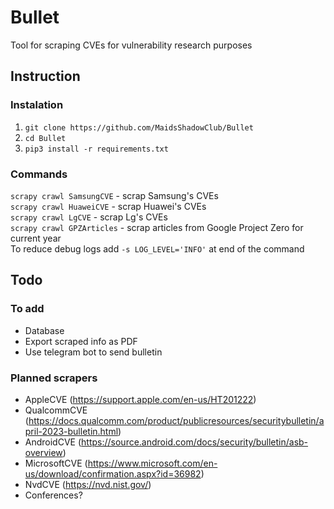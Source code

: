 # Bullet
Tool for scraping CVEs for vulnerability research purposes

## Instruction
### Instalation
1. `git clone https://github.com/MaidsShadowClub/Bullet`
2. `cd Bullet`
3. `pip3 install -r requirements.txt`

### Commands
`scrapy crawl SamsungCVE` - scrap Samsung's CVEs<br>
`scrapy crawl HuaweiCVE` - scrap Huawei's CVEs<br>
`scrapy crawl LgCVE` - scrap Lg's CVEs<br>
`scrapy crawl GPZArticles` - scrap articles from Google Project Zero for current year<br>
To reduce debug logs add `-s LOG_LEVEL='INFO'` at end of the command<br>

## Todo
### To add
- Database
- Export scraped info as PDF
- Use telegram bot to send bulletin

### Planned scrapers
- AppleCVE (https://support.apple.com/en-us/HT201222)
- QualcommCVE (https://docs.qualcomm.com/product/publicresources/securitybulletin/april-2023-bulletin.html)
- AndroidCVE (https://source.android.com/docs/security/bulletin/asb-overview)
- MicrosoftCVE (https://www.microsoft.com/en-us/download/confirmation.aspx?id=36982)
- NvdCVE (https://nvd.nist.gov/)
- Conferences?
